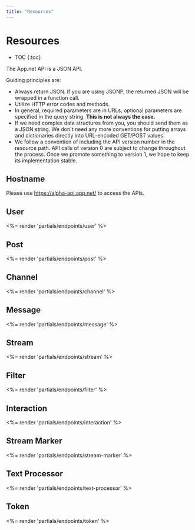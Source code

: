 ```yaml
---
title: "Resources"
---
```


# Resources

* TOC
{:toc}

The App.net API is a JSON API.

Guiding principles are:

* Always return JSON. If you are using JSONP, the returned JSON will be wrapped in a function call.
* Utilize HTTP error codes and methods.
* In general, required parameters are in URLs; optional parameters are specified in the query string. **This is not always the case.**
* If we need complex data structures from you, you should send them as a JSON string. We don't need any more conventions for putting arrays and dictionaries directly into URL-encoded GET/POST values.
* We follow a convention of including the API version number in the resource path. API calls of version 0 are subject to change throughout the process. Once we promote something to version 1, we hope to keep its implementation stable.

## Hostname
Please use https://alpha-api.app.net/ to access the APIs.

## User

<%= render 'partials/endpoints/user' %>

## Post

<%= render 'partials/endpoints/post' %>

## Channel

<%= render 'partials/endpoints/channel' %>

## Message

<%= render 'partials/endpoints/message' %>

## Stream

<%= render 'partials/endpoints/stream' %>

## Filter

<%= render 'partials/endpoints/filter' %>

## Interaction

<%= render 'partials/endpoints/interaction' %>

## Stream Marker

<%= render 'partials/endpoints/stream-marker' %>

## Text Processor

<%= render 'partials/endpoints/text-processor' %>

## Token

<%= render 'partials/endpoints/token' %>
